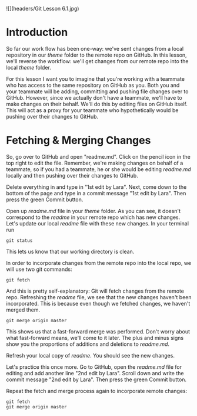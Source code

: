 ![](headers/Git Lesson 6.1.jpg)

# Introduction

So far our work flow has been one-way: we've sent changes from a local repository in our *theme* folder to the remote repo on GitHub. In this lesson, we'll reverse the workflow: we'll get changes from our remote repo into the local *theme* folder.

For this lesson I want you to imagine that you're working with a teammate who has access to the same repository on GitHub as you. Both you and your teammate will be adding, committing and pushing file changes over to GitHub. However, since we actually don't have a teammate, we'll have to make changes on their behalf. We'll do this by editing files on GitHub itself. This will act as a proxy for your teammate who hypothetically would be pushing over their changes to GitHub.

# Fetching & Merging Changes

So, go over to GitHub and open "readme.md". Click on the pencil icon in the top right to edit the file. Remember, we're making changes on behalf of a teammate, so if you had a teammate, he or she would be editing *readme.md* locally and then pushing over their changes to GitHub.

Delete everything in and type in "1st edit by Lara". Next, come down to the bottom of the page and type in a commit message "1st edit by Lara". Then press the green Commit button.

Open up *readme.md* file in your *theme* folder. As you can see, it doesn't correspond to the *readme* in your remote repo which has new changes. Let's update our local *readme* file with these new changes. In your terminal run

```
git status
```

This lets us know that our working directory is clean.

In order to incorporate changes from the remote repo into the local repo, we will use two git commands:

```
git fetch
```

And this is pretty self-explanatory: Git will fetch changes from the remote repo. Refreshing the *readme* file, we see that the new changes haven't been incorporated. This is because even though we fetched changes, we haven't merged them.

```
git merge origin master
```

This shows us that a fast-forward merge was performed. Don't worry about what fast-forward means, we'll come to it later. The plus and minus signs show you the proportions of additions and deletions to *readme.md*.

Refresh your local copy of *readme*. You should see the new changes.

Let's practice this once more. Go to GitHub, open the *readme.md* file for editing and add another line "2nd edit by Lara". Scroll down and write the commit message "2nd edit by Lara". Then press the green Commit button.

Repeat the fetch and merge process again to incorporate remote changes:

```
git fetch
git merge origin master
```